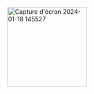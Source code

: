 <img width="184" alt="Capture d'écran 2024-01-18 145527" src="https://github.com/cyrinefakhfakh/poidapp/assets/119887703/4f2cd3a1-3d15-41c7-9c93-bb19b45a438a">
